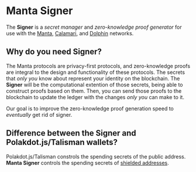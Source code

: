 # Manta Signer

The **Signer** is a _secret manager_ and _zero-knowledge proof generator_ for use with the [Manta](../manta/Overview.md), [Calamari](../calamari/Overview.md), and [Dolphin](../dolphin/Overview.md) networks. 

## Why do you need Signer?

The Manta protocols are privacy-first protocols, and zero-knowledge proofs are integral to the design and functionality of these protocols. The secrets that _only you_ know about represent your identity on the blockchain. The **Signer** will be the computational extention of those secrets, being able to construct proofs based on them. Then, you can send those proofs to the blockchain to update the ledger with the changes _only you_ can make to it.

Our goal is to improve the zero-knowledge proof generation speed to *eventually* get rid of signer.

## Difference between the Signer and Polakdot.js/Talisman wallets?

Polakdot.js/Talisman constrols the spending secrets of the public address. **Manta Signer** controls the spending secrets of [shielded addresses](./ShieldedAddress.md).
